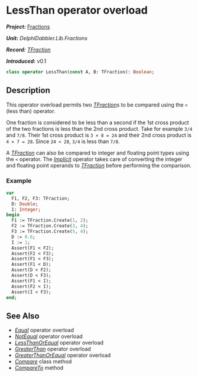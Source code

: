 # LessThan operator overload

***Project:*** [Fractions](../API.md)

***Unit:*** _DelphiDabbler.Lib.Fractions_

***Record:*** [_TFraction_](./TFraction.md)

***Introduced:*** v0.1

```pascal
class operator LessThan(const A, B: TFraction): Boolean;
```

## Description

This operator overload permits two [_TFraction_](./TFraction.md)s to be compared using the `<` (less than) operator.

One fraction is considered to be less than a second if the 1st cross product of the two fractions is less than the 2nd cross product. Take for example `3/4` and `7/8`. Their 1st cross product is `3 × 8 = 24` and their 2nd cross product is `4 × 7 = 28`. Since `24 < 28`, `3/4` is less than `7/8`.

A [_TFraction_](./TFraction.md) can also be compared to integer and floating point types using the `<` operator. The [_Implicit_](./TFraction-Implicit.md) operator takes care of converting the integer and floating point operands to [_TFraction_](./TFraction.md) before performing the comparison.

### Example

```pascal
var
  F1, F2, F3: TFraction;
  D: Double;
  I: Integer;
begin
  F1 := TFraction.Create(1, 2);
  F2 := TFraction.Create(3, 4);
  F3 := TFraction.Create(5, 4);
  D := 0.6;
  I := 1;
  Assert(F1 < F2);
  Assert(F2 < F3);
  Assert(F1 < F3);
  Assert(F1 < D);
  Assert(D < F2);
  Assert(D < F3);
  Assert(F1 < I);
  Assert(F2 < I);
  Assert(I < F3);
end;
```

## See Also

* [_Equal_](./TFraction-Equal.md) operator overload
* [_NotEqual_](./TFraction-NotEqual.md) operator overload
* [_LessThanOrEqual_](./TFraction-LessThanOrEqual.md) operator overload
* [_GreaterThan_](./TFraction-GreaterThan.md) operator overload
* [_GreaterThanOrEqual_](./TFraction-GreaterThanOrEqual.md) operator overload
* [_Compare_](./TFraction-Compare.md) class method
* [_CompareTo_](./TFraction-CompareTo.md) method
